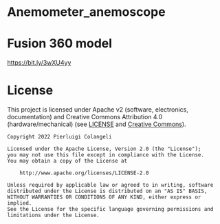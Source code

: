 # Anemometer_anemoscope

# Fusion 360 model
https://bit.ly/3wXU4yy


# License

This project is licensed under Apache v2 (software, electronics, documentation) and Creative Commons Attribution 4.0 (hardware/mechanical) (see [LICENSE](LICENSE.txt) and [Creative Commons](https://creativecommons.org/licenses/by/4.0/)).

    Copyright 2022 Pierluigi Colangeli
    
    Licensed under the Apache License, Version 2.0 (the "License");
    you may not use this file except in compliance with the License.
    You may obtain a copy of the License at
    
        http://www.apache.org/licenses/LICENSE-2.0
    
    Unless required by applicable law or agreed to in writing, software
    distributed under the License is distributed on an "AS IS" BASIS,
    WITHOUT WARRANTIES OR CONDITIONS OF ANY KIND, either express or implied.
    See the License for the specific language governing permissions and
    limitations under the License.
